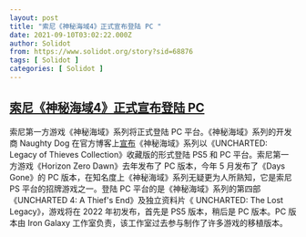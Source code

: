 ```yaml
---
layout: post
title: "索尼《神秘海域4》正式宣布登陆 PC "
date: 2021-09-10T03:02:22.000Z
author: Solidot
from: https://www.solidot.org/story?sid=68876
tags: [ Solidot ]
categories: [ Solidot ]
---
```

<!--1631242942000-->
[索尼《神秘海域4》正式宣布登陆 PC](https://www.solidot.org/story?sid=68876)
------

<div>
索尼第一方游戏《神秘海域》系列将正式登陆 PC 平台。《神秘海域》系列的开发商 Naughty Dog 在官方博客上<a href="https://www.naughtydog.com/blog/uncharted_legacy_of_thieves_collection_coming_to_playstation_5_and_pc">宣布</a>《神秘海域》系列以《UNCHARTED: Legacy of Thieves Collection》收藏版的形式登陆 PS5 和 PC 平台。索尼第一方游戏《Horizon Zero Dawn》去年发布了 PC 版本，今年 5 月发布了《Days Gone》的 PC 版本，在知名度上《神秘海域》系列无疑更为人所熟知，它是索尼 PS 平台的招牌游戏之一。登陆 PC 平台的是《神秘海域》系列的第四部《UNCHARTED 4: A Thief's End》及独立资料片《 UNCHARTED: The Lost Legacy》，游戏将在 2022 年初发布，首先是 PS5 版本，稍后是 PC 版本。PC 版本由  Iron Galaxy 工作室负责，该工作室过去参与制作了许多游戏的移植版本。
</div>
